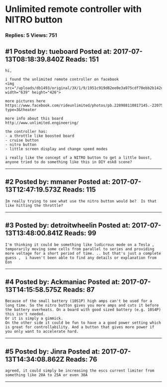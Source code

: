 # Unlimited remote controller with NITRO button

### Replies: 5 Views: 751

## \#1 Posted by: tueboard Posted at: 2017-07-13T08:18:39.840Z Reads: 151

```
hi,

i found the unlimited remote controller on facebook
<img src="/uploads/db1493/original/3X/1/9/1951c919d82ee0e3a975cdf70ebb2b142db15e5a.jpg" width="639" height="426">

more pictures here
https://www.facebook.com/rideunlimited/photos/pb.228988110817145.-2207520000.1499933571./458614787854475/?type=3&theater

more info about this board
http://www.unlimited.engineering/

the controller has:
- a throttle like boosted board
- cruise button
- nitro button
- little screen display and change speed modes

i really like the concept of a NITRO button to get a little boost, anyone tried to do something like this in DIY esk8 scene?
```

---
## \#2 Posted by: mmaner Posted at: 2017-07-13T12:47:19.573Z Reads: 115

```
Im really trying to see what use the nitro button would be?  Is that like hitting the throttle?
```

---
## \#3 Posted by: detroitwheelin Posted at: 2017-07-13T13:48:00.841Z Reads: 99

```
I'm thinking it could be something like ludicrous mode on a Tesla ,  temporarily moving some cells from parallel to series and providing more voltage for a short period of time. .. but that's just a complete guess ,  i haven't been able to find any details or explanation from Eon
```

---
## \#4 Posted by: Ackmaniac Posted at: 2017-07-13T14:15:58.575Z Reads: 87

```
Because of the small battery (10S1P) high amps can't be used for a long time. So the nitro button gives you more amps and cuts it before the battery overheats. On a board with good sized battery (e.g. 10S4P) this isn't needed.
Or it is simply a gimmick.
On the other side it could be fun to have a a good power setting which is great for controllability. And a button that gives more power if you only want to accelerate hard.
```

---
## \#5 Posted by: Jinra Posted at: 2017-07-13T14:34:08.862Z Reads: 76

```
agreed, it could simply be increasing the escs current limiter from something like 20A to 25A or even 30A
```

---
